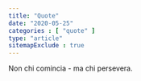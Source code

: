 ```yaml
---
title: "Quote"
date: "2020-05-25"
categories : [ "quote" ]
type: "article"
sitemapExclude : true
---
```

Non chi comincia - ma chi persevera.
